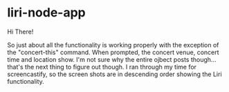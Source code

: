 # liri-node-app

Hi There! 

So just about all the functionality is working properly with the exception of the "concert-this" command. When prompted, the concert venue, concert time and location show. I'm not sure why the entire ojbect posts though... that's the next thing to figure out though. I ran through my time for screencastify, so the screen shots are in descending order showing the Liri functionality. 